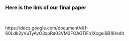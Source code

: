 <h3>Here is the link of our final paper</h3>
<br>
<p>https://docs.google.com/document/d/1-60Ldk2yVuTyAvO3xpRa03VM3FOAGTiFn1Xcgei6B18/edit</p>
